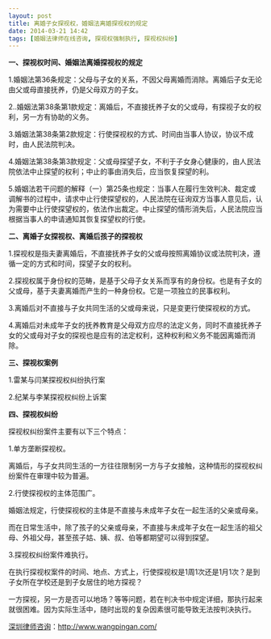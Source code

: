 ```yaml
---
layout: post
title: 离婚子女探视权，婚姻法离婚探视权的规定
date: 2014-03-21 14:42
tags: [婚姻法律师在线咨询, 探视权强制执行, 探视权纠纷]
---
```

<strong>一、探视权时间、婚姻法离婚探视权的规定</strong>

1.婚姻法第36条规定：父母与子女的关系，不因父母离婚而消除。离婚后子女无论由父或母直接抚养，仍是父母双方的子女。

2..婚姻法第38条第1款规定：离婚后，不直接抚养子女的父或母，有探视子女的权利，另一方有协助的义务。

3.婚姻法第38条第2款规定：行使探视权的方式、时间由当事人协议，协议不成时，由人民法院判决。

4.婚姻法第38条第3款规定：父或母探望子女，不利于子女身心健康的，由人民法院依法中止探望的权利；中止的事由消失后，应当恢复探望的利。

5.婚姻法若干问题的解释（一）第25条也规定：当事人在履行生效判决、裁定或调解书的过程中，请求中止行使探望权的，人民法院在征询双方当事人意见后，认为需要中止行使探望权的，依法作出裁定。中止探望的情形消失后，人民法院应当根据当事人的申请通知其恢复探望权的行使。

<strong>二、离婚子女探视权、离婚后孩子的探视权</strong>

1.探视权是指夫妻离婚后，不直接抚养子女的父或母按照离婚协议或法院判决，遵循一定的方式和时间，探望子女的权利。

2.探视权属于身份权的范畴，是基于父母子女关系而享有的身份权。也是有子女的父或母，基于夫妻离婚而产生的一种身份权。它是一项独立的民事权利。

3.离婚后对不直接与子女共同生活的父或母来说，只是变更行使探视权的方式。

4.离婚后对未成年子女的抚养教育是父母双方应尽的法定义务，同时不直接抚养子女的父或母对子女的探视也是应有的法定权利，这种权利和义务不能因离婚而消除。

<strong>三、探视权案例</strong>

1.雷某与闫某探视权纠纷执行案

2.纪某与李某探视权纠纷上诉案

<strong>四、探视权纠纷</strong>

探视权纠纷案件主要有以下三个特点：

1.单方垄断探视权。

离婚后，与子女共同生活的一方往往限制另一方与子女接触，这种情形的探视权纠纷案件在审理中较为普遍。

2.行使探视权的主体范围广。

婚姻法规定，行使探视权的主体是不直接与未成年子女在一起生活的父亲或母亲。

而在日常生活中，除了孩子的父亲或母亲，不直接与未成年子女在一起生活的祖父母、外祖父母，甚至孩子姑、姨、叔、伯等都期望可以得到探望。

3.探视权纠纷案件难执行。

在执行探视权案件的时间、地点、方式上，行使探视权是1周1次还是1月1次？是到子女所在学校还是到子女居住的地方探视？

一方探视，另一方是否可以地场？等等问题，若在判决书中规定详细，那执行起来就很困难。因为实际生活中，随时出现的复杂因素很可能导致无法按判决执行。

<a href="http://www.wangpingan.com/">深圳律师咨询</a>：<a href="http://www.wangpingan.com/">http://www.wangpingan.com/</a>

